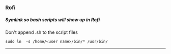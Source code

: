 ### Rofi
##### Symlink so bash scripts will show up in Rofi

Don't append .sh to the script files

`sudo ln  -s /home/<user name>/bin/* /usr/bin/`

---
